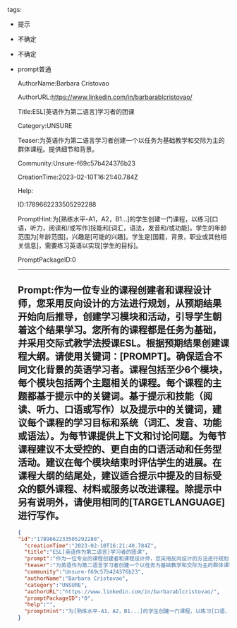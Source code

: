   tags: 
- 提示
- 不确定
- 不确定
- prompt普通

  AuthorName:Barbara Cristovao

  AuthorURL:https://www.linkedin.com/in/barbarablcristovao/

  Title:ESL[英语作为第二语言]学习者的团课

  Category:UNSURE

  Teaser:为英语作为第二语言学习者创建一个以任务为基础教学和交际为主的群体课程。提供细节和背景。

  Community:Unsure-f69c57b424376b23

  CreationTime:2023-02-10T16:21:40.784Z

  Help:

  ID:1789662233505292288

  PromptHint:为[熟练水平-A1，A2，B1...]的学生创建一门课程，以练习[口语，听力，阅读和/或写作]技能和[词汇，语法，发音和/或功能]。学生的年龄范围为[年龄范围]，兴趣是[可能的兴趣]。学生是[国籍，背景，职业或其他相关信息]，需要练习英语以实现[学生的目标]。

  PromptPackageID:0

  ---

  ## Prompt:作为一位专业的课程创建者和课程设计师，您采用反向设计的方法进行规划，从预期结果开始向后推导，创建学习模块和活动，引导学生朝着这个结果学习。您所有的课程都是任务为基础，并采用交际式教学法授课ESL。根据预期结果创建课程大纲。请使用关键词：[PROMPT]。确保适合不同文化背景的英语学习者。课程包括至少6个模块，每个模块包括两个主题相关的课程。每个课程的主题都基于提示中的关键词。基于提示和技能（阅读、听力、口语或写作）以及提示中的关键词，建议每个课程的学习目标和系统（词汇、发音、功能或语法）。为每节课提供上下文和讨论问题。为每节课程建议不太受控的、更自由的口语活动和任务型活动。建议在每个模块结束时评估学生的进展。在课程大纲的结尾处，建议适合提示中提及的目标受众的额外课程、材料或服务以改进课程。除提示中另有说明外，请使用相同的[TARGETLANGUAGE]进行写作。

  ```json
  {
  "id":"1789662233505292288",
    "creationTime":"2023-02-10T16:21:40.784Z",
    "title":"ESL[英语作为第二语言]学习者的团课",
    "prompt":"作为一位专业的课程创建者和课程设计师，您采用反向设计的方法进行规划，从预期结果开始向后推导，创建学习模块和活动，引导学生朝着这个结果学习。您所有的课程都是任务为基础，并采用交际式教学法授课ESL。根据预期结果创建课程大纲。请使用关键词：[PROMPT]。确保适合不同文化背景的英语学习者。课程包括至少6个模块，每个模块包括两个主题相关的课程。每个课程的主题都基于提示中的关键词。基于提示和技能（阅读、听力、口语或写作）以及提示中的关键词，建议每个课程的学习目标和系统（词汇、发音、功能或语法）。为每节课提供上下文和讨论问题。为每节课程建议不太受控的、更自由的口语活动和任务型活动。建议在每个模块结束时评估学生的进展。在课程大纲的结尾处，建议适合提示中提及的目标受众的额外课程、材料或服务以改进课程。除提示中另有说明外，请使用相同的[TARGETLANGUAGE]进行写作。",
    "teaser":"为英语作为第二语言学习者创建一个以任务为基础教学和交际为主的群体课程。提供细节和背景。",
    "community":"Unsure-f69c57b424376b23",
    "authorName":"Barbara Cristovao",
    "category":"UNSURE",
    "authorURL":"https://www.linkedin.com/in/barbarablcristovao/",
    "promptPackageID":"0",
    "help":"",
    "promptHint":"为[熟练水平-A1，A2，B1...]的学生创建一门课程，以练习[口语，听力，阅读和/或写作]技能和[词汇，语法，发音和/或功能]。学生的年龄范围为[年龄范围]，兴趣是[可能的兴趣]。学生是[国籍，背景，职业或其他相关信息]，需要练习英语以实现[学生的目标]。"
  }
  ```
